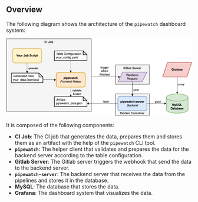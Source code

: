 ## Overview

The following diagram shows the architecture of the `pipewatch` dashboard system:

![Architecture](../assets/images/dashboard_architecture.png)

It is composed of the following components:

- **CI Job**: The CI job that generates the data, prepares them and stores them as an artifact with the help of the `pipewatch` CLI tool.
- **`pipewatch`**: The helper client that validates and prepares the data for the backend server according to the table configuration.
- **Gitlab Server**: The Gitlab server triggers the webhook that send the data to the backend server.
- **`pipewatch-server`**: The backend server that receives the data from the pipelines and stores it in the database.
- **MySQL**: The database that stores the data.
- **Grafana**: The dashboard system that visualizes the data.
